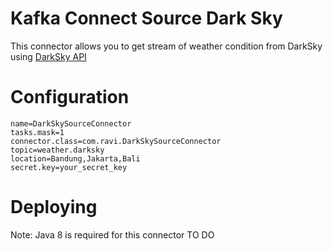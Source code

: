 # Kafka Connect Source Dark Sky

This connector allows you to get stream of weather condition from DarkSky using [DarkSky API](https://darksky.net/dev/docs)

# Configuration
```
name=DarkSkySourceConnector
tasks.mask=1
connector.class=com.ravi.DarkSkySourceConnector
topic=weather.darksky
location=Bandung,Jakarta,Bali
secret.key=your_secret_key

```
# Deploying

Note: Java 8 is required for this connector
TO DO
